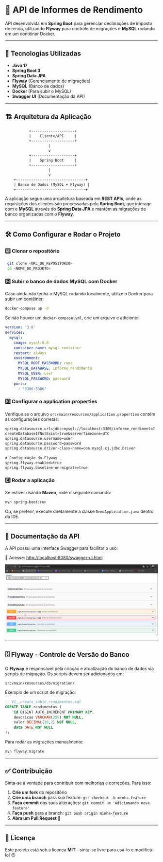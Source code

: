# 📌 API de Informes de Rendimento

API desenvolvida em **Spring Boot** para gerenciar declarações de imposto de renda, utilizando **Flyway** para controle de migrações e **MySQL** rodando em um contêiner Docker.

---

## 🚀 Tecnologias Utilizadas

- **Java 17**
- **Spring Boot 3**
- **Spring Data JPA**
- **Flyway** (Gerenciamento de migrações)
- **MySQL** (Banco de dados)
- **Docker** (Para subir o MySQL)
- **Swagger UI** (Documentação da API)

---

## 🏗️ Arquitetura da Aplicação

```plaintext
           +--------------------+
           |    Cliente/API     |
           +--------------------+
                    |
                    v
           +--------------------+
           |    Spring Boot     |
           +--------------------+
                    |
                    v
    +--------------------------------+
    | Banco de Dados (MySQL + Flyway) |
    +--------------------------------+
```

A aplicação segue uma arquitetura baseada em **REST APIs**, onde as requisições dos clientes são processadas pelo **Spring Boot**, que interage com o **MySQL** através do **Spring Data JPA** e mantém as migrações de banco organizadas com o **Flyway**.

---

## 🛠️ Como Configurar e Rodar o Projeto

### **1️⃣ Clonar o repositório**

```sh
 git clone <URL_DO_REPOSITORIO>
 cd <NOME_DO_PROJETO>
```

### **2️⃣ Subir o banco de dados MySQL com Docker**

Caso ainda não tenha o MySQL rodando localmente, utilize o Docker para subir um contêiner:

```sh
docker-compose up -d
```

Se não houver um `docker-compose.yml`, crie um arquivo e adicione:

```yaml
version: '3.8'
services:
  mysql:
    image: mysql:8.0
    container_name: mysql-container
    restart: always
    environment:
      MYSQL_ROOT_PASSWORD: root
      MYSQL_DATABASE: informe_rendimento
      MYSQL_USER: user
      MYSQL_PASSWORD: password
    ports:
      - "3306:3306"
```

### **3️⃣ Configurar o application.properties**

Verifique se o arquivo `src/main/resources/application.properties` contém as configurações corretas:

```properties
spring.datasource.url=jdbc:mysql://localhost:3306/informe_rendimento?createDatabaseIfNotExist=true&serverTimezone=UTC
spring.datasource.username=user
spring.datasource.password=password
spring.datasource.driver-class-name=com.mysql.cj.jdbc.Driver

# Configuração do Flyway
spring.flyway.enabled=true
spring.flyway.baseline-on-migrate=true
```

### **4️⃣ Rodar a aplicação**

Se estiver usando **Maven**, rode o seguinte comando:

```sh
mvn spring-boot:run
```

Ou, se preferir, execute diretamente a classe `DemoApplication.java` dentro da IDE.

---

## 📖 Documentação da API

A API possui uma interface Swagger para facilitar o uso:

🔗 Acesse: [http://localhost:8080/swagger-ui.html](http://localhost:8080/swagger-ui.html)

![Swagger UI](docs/swagger-ui.png)

---

## 🗄️ Flyway - Controle de Versão do Banco

O **Flyway** é responsável pela criação e atualização do banco de dados via scripts de migração. Os scripts devem ser adicionados em:

```
src/main/resources/db/migration/
```

Exemplo de um script de migração:

```sql
-- V1__create_table_rendimentos.sql
CREATE TABLE rendimentos (
    id BIGINT AUTO_INCREMENT PRIMARY KEY,
    descricao VARCHAR(255) NOT NULL,
    valor DECIMAL(10,2) NOT NULL,
    data DATE NOT NULL
);
```

Para rodar as migrações manualmente:

```sh
mvn flyway:migrate
```

---

## ✅ Contribuição

Sinta-se à vontade para contribuir com melhorias e correções. Para isso:

1. **Crie um fork** do repositório
2. **Crie uma branch** para sua feature: `git checkout -b minha-feature`
3. **Faça commit** das suas alterações: `git commit -m 'Adicionando nova feature'`
4. **Faça push** para a branch: `git push origin minha-feature`
5. **Abra um Pull Request** 🚀

---

## 📜 Licença

Este projeto está sob a licença **MIT** - sinta-se livre para usá-lo e modificá-lo! 😉

